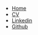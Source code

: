 <!-- _navbar.md -->

* [Home](/#/)             <!-- 链接到主页（即 README.md 的顶部） -->
* [CV](https://wentao677.github.io/downloads/Wentao_Li_Resume.pdf)
* [Linkedin](https://www.linkedin.com/in/wentao-li-6aa62532a/)
* [Github](https://github.com/Wentao677)  
